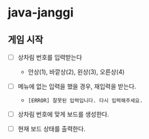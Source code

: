 # java-janggi

## 게임 시작
- [ ] 상차림 번호를 입력받는다
  - 안상(1), 바깥상(2), 왼상(3), 오른상(4)

- [ ] 메뉴에 없는 입력을 했을 경우, 재입력을 받는다.
  - `[ERROR] 잘못된 입력입니다. 다시 입력해주세요.`

- [ ] 상차림 번호에 맞게 보드를 생성한다.

- [ ] 현재 보드 상태를 출력한다.
